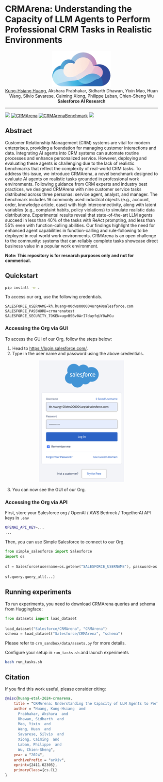 # CRMArena: Understanding the Capacity of LLM Agents to Perform Professional CRM Tasks in Realistic Environments

<div align="center">
<a href="https://pluslabnlp.github.io/"><img src="figures/crmarena_logo.png" height="120" ></a>
</div>

<div align="center">
<a href="https://khuangaf.github.io/">Kung-Hsiang Huang</a>, Akshara Prabhakar, Sidharth Dhawan, Yixin Mao, Huan Wang, Silvio Savarese, Caiming Xiong, Philippe Laban, Chien-Sheng Wu

</div>
<div align="center">
<strong>Salesforce AI Research</strong>
</div>

<hr>

<!-- [![arXiv](https://img.shields.io/badge/arXiv-2312.10160-b31b1b.svg?style=for-the-badge)](https://arxiv.org/abs/2312.10160) -->

<a href='https://arxiv.org/abs/2411.02305'><img src='https://img.shields.io/badge/arXiv-2411.02305-b31b1b.svg'></a>
[![CRMArena](https://img.shields.io/badge/%F0%9F%A4%97%20Hugging%20Face-CRMArena_Data-blue)](https://huggingface.co/datasets/Salesforce/CRMArena) 
[![CRMArenaBenchmark](https://img.shields.io/badge/%F0%9F%A4%97%20Hugging%20Face-CRMArena_Leaderboard-blue)](https://huggingface.co/spaces/Salesforce/CRMArena-Leaderboard) 
<a href='https://github.com/SalesforceAIResearch/CRMArena/blob/main/LICENSE.txt'><img src='https://img.shields.io/badge/License-CC_NC_4.0-blue'></a>
## Abstract

Customer Relationship Management (CRM) systems are vital for modern enterprises, providing a foundation for managing customer interactions and data. Integrating AI agents into CRM systems can automate routine processes and enhance personalized service. However, deploying and evaluating these agents is challenging due to the lack of realistic benchmarks that reflect the complexity of real-world CRM tasks. To address this issue, we introduce CRMArena, a novel benchmark designed to evaluate AI agents on realistic tasks grounded in professional work environments. Following guidance from CRM experts and industry best practices, we designed CRMArena with nine customer service tasks distributed across three personas: service agent, analyst, and manager. The benchmark includes 16 commonly used industrial objects (e.g., account, order, knowledge article, case) with high interconnectivity, along with latent variables (e.g., complaint habits, policy violations) to simulate realistic data distributions. Experimental results reveal that state-of-the-art LLM agents succeed in less than 40% of the tasks with ReAct prompting, and less than 55% even with function-calling abilities. Our findings highlight the need for enhanced agent capabilities in function-calling and rule-following to be deployed in real-world work environments. CRMArena is an open challenge to the community: systems that can reliably complete tasks showcase direct business value in a popular work environment.

**Note: This repository is for research purposes only and not for commerical.**


## Quickstart

```bash
pip install -e .
```

To access our org, use the following credentials.

```
SALESFORCE_USERNAME=kh.huang+00dws000004urq4@salesforce.com
SALESFORCE_PASSWORD=crmarenatest
SALESFORCE_SECURITY_TOKEN=ugvBSBv0ArI7dayfqUY0wMGu
```

### Accessing the Org via GUI

To access the GUI of our Org, follow the steps below:

1. Head to https://login.salesforce.com/.
2. Type in the user name and password using the above credentials.
<div align="center">
<a href="https://pluslabnlp.github.io/"><img src="figures/GUI_login.png" height="400" ></a>
</div>

3. You can now see the GUI of our Org.




### Accessing the Org via API

First, store your Salesforce org / OpenAI / AWS Bedrock / TogetherAI API keys in `.env`
```bash
OPENAI_API_KEY=...
...
```

Then, you can use Simple Salesforce to connect to our Org.

```python
from simple_salesforce import Salesforce
import os

sf = Salesforce(username=os.getenv("SALESFORCE_USERNAME"), password=os.getenv("SALESFORCE_PASSWORD"), security_token=os.getenv("SALESFORCE_SECURITY_TOKEN"))

sf.query.query_all(...)
```


## Running experiments

To run experiments, you need to download CRMArena queries and schema from Huggingface:

```python
from datasets import load_dataset

load_dataset("Salesforce/CRMArena", "CRMArena")
schema = load_dataset("Salesforce/CRMArena", "schema")
```
Please refer to `crm_sandbox/data/assets.py` for more details.

Configure your setup in `run_tasks.sh` and launch experiments
```bash
bash run_tasks.sh
```


## Citation

If you find this work useful, please consider citing:

```bibtex
@misc{huang-etal-2024-crmarena,
    title = "CRMArena: Understanding the Capacity of LLM Agents to Perform Professional CRM Tasks in Realistic Environments",
    author = "Huang, Kung-Hsiang  and
      Prabhakar, Akshara  and
      Dhawan, Sidharth  and
      Mao, Yixin  and
      Wang, Huan  and
      Savarese, Silvio  and
      Xiong, Caiming  and
      Laban, Philippe  and
      Wu, Chien-Sheng",
    year = "2024",
    archivePrefix = "arXiv",
    eprint={2411.02305},
    primaryClass={cs.CL}
}
```
